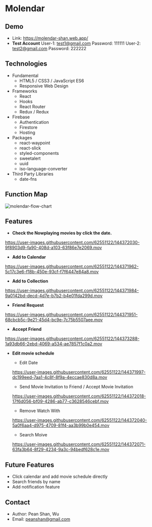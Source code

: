 # Molendar

## Demo
* Link: https://molendar-shan.web.app/
* **Test Account**
    User-1: test1@gmail.com
    Password: 111111
    User-2: test2@gmail.com
    Password: 222222
## Technologies
* Fundamental
    * HTML5 / CSS3 / JavaScript ES6
    * Responsive Web Design
* Frameworks
    * React
    * Hooks
    * React Router
    * Redux / Redux
* Firebase
    * Authentication
    * Firestore
    * Hosting
* Packages
    * react-waypoint
    * react-slick
    * styled-components
    * sweetalert
    * uuid
    * iso-language-converter
* Third Party Libraries
    * date-fns
## Function Map
![molendar-flow-chart](https://user-images.githubusercontent.com/62551122/144372150-2b45408b-a879-46eb-aff6-02573d8e6ece.png)


## Features

* **Check the Nowplaying movies by click the date.**

https://user-images.githubusercontent.com/62551122/144372030-9f8903d9-fa90-408d-a103-63f86e7e2069.mov



* **Add to Calendar**

https://user-images.githubusercontent.com/62551122/144371962-5c17c3e6-f18b-450e-93cf-f7f6447e84a8.mov

* **Add to Collection**

https://user-images.githubusercontent.com/62551122/144371984-9a0142bd-decd-4d7e-b7b2-b4e01fda299d.mov

* **Friend Request**

https://user-images.githubusercontent.com/62551122/144371951-68cbcb5c-9e21-45d4-bc9e-7c75b5507aee.mov

* **Accept Friend**

https://user-images.githubusercontent.com/62551122/144373288-1a93db66-2ebd-4069-a534-ae7857f1c0a2.mov



* **Edit movie schedule**

    * Edit Date
    
    https://user-images.githubusercontent.com/62551122/144371997-dc199eed-7aa1-4c8f-8f9a-4eccae830d8a.mov
    
    * Send Movie Invitation to Friend / Accept Movie Invitation
    
    https://user-images.githubusercontent.com/62551122/144372018-17f6d056-bf09-4286-ab77-c3628546cebf.mov

    * Remove Watch With
    
    https://user-images.githubusercontent.com/62551122/144372040-5a0f6aa4-d975-4709-81f4-aa3b99b0e454.mov

    * Search Moive
    
    https://user-images.githubusercontent.com/62551122/144372071-63fa3b64-8f29-4234-9a3c-94bedf628c1e.mov


## Future Features
* Click calendar and add movie schedule directly
* Search friends by name
* Add notification feature

## Contact
* Author: Pean Shan, Wu
* Email: peanshan@gmail.com